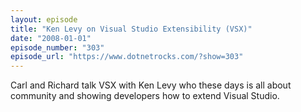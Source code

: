 ```yaml
---
layout: episode
title: "Ken Levy on Visual Studio Extensibility (VSX)"
date: "2008-01-01"
episode_number: "303"
episode_url: "https://www.dotnetrocks.com/?show=303"
---
```


Carl and Richard talk VSX with Ken Levy who these days is all about community and showing developers how to extend Visual Studio.
